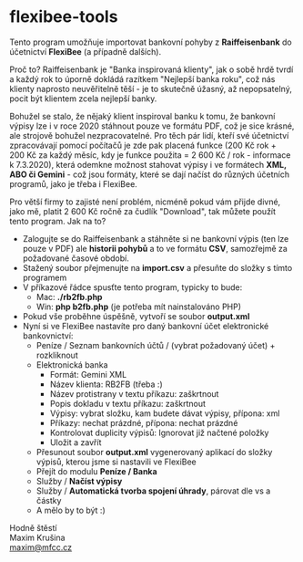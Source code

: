 # flexibee-tools

Tento program umožňuje importovat bankovní pohyby z __Raiffeisenbank__ do účetnictví __FlexiBee__ (a případně dalších).

Proč to? Raiffeisenbank je "Banka inspirovaná klienty", jak o sobě hrdě tvrdí a každý rok to úporně dokládá razítkem "Nejlepší banka roku", což nás klienty naprosto neuvěřitelně těší - je to skutečně úžasný, až nepopsatelný, pocit být klientem zcela nejlepší banky.

Bohužel se stalo, že nějaký klient inspiroval banku k tomu, že bankovní výpisy lze i v roce 2020 stáhnout pouze ve formátu PDF, což je sice krásné, ale strojově bohužel nezpracovatelné. Pro těch pár lidí, kteří své účetnictví zpracovávají pomocí počítačů je zde pak placená funkce (200&nbsp;Kč rok + 200&nbsp;Kč za každý měsíc, kdy je funkce použita = 2&nbsp;600&nbsp;Kč&nbsp;/&nbsp;rok - informace k 7.3.2020), která odemkne možnost stahovat výpisy i ve formátech __XML, ABO či Gemini__ - což jsou formáty, které se dají načíst do různých účetních programů, jako je třeba i FlexiBee.

Pro větší firmy to zajisté není problém, nicméně pokud vám přijde divné, jako mě, platit 2&nbsp;600&nbsp;Kč ročně za čudlík "Download", tak můžete použít tento program. Jak na to?

* Zalogujte se do Raiffeisenbank a stáhněte si ne bankovní výpis (ten lze pouze v PDF) ale __historii pohybů__ a to ve formátu __CSV__, samozřejmě za požadované časové období.
* Stažený soubor přejmenujte na __import.csv__ a přesuňte do složky s tímto programem
* V příkazové řádce spusťte tento program, typicky to bude:
  * Mac: __./rb2fb.php__
  * Win: __php b2fb.php__ (je potřeba mít nainstalováno PHP)
* Pokud vše proběhne úspěšně, vytvoří se soubor __output.xml__
* Nyní si ve FlexiBee nastavíte pro daný bankovní účet elektronické bankovnictví:
  * Peníze / Seznam bankovních účtů / (vybrat požadovaný účet) + rozkliknout
  * Elektronická banka
    * Formát: Gemini XML
    * Název klienta: RB2FB (třeba :)
    * Název protistrany v textu příkazu: zaškrtnout
    * Popis dokladu v textu příkazu: zaškrtnout
    * Výpisy: vybrat složku, kam budete dávat výpisy, přípona: xml 
    * Příkazy: nechat prázdné, přípona: nechat prázdné
    * Kontrolovat duplicity výpisů: Ignorovat již načtené položky
    * Uložit a zavřít
  * Přesunout soubor __output.xml__ vygenerovaný aplikací do složky výpisů, kterou jsme si nastavili ve FlexiBee
  * Přejít do modulu __Peníze / Banka__
  * Služby / __Načíst výpisy__
  * Služby / __Automatická tvorba spojení úhrady__, párovat dle vs a částky
  * A mělo by to být :)

Hodně štěstí  
Maxim Krušina  
maxim@mfcc.cz
